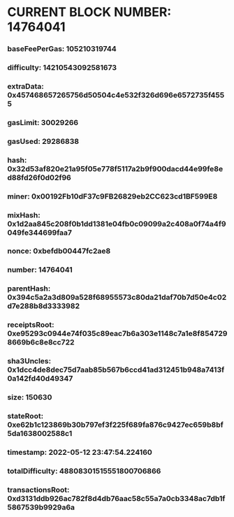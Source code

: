 # CURRENT BLOCK NUMBER: 14764041

### baseFeePerGas: 105210319744
### difficulty: 14210543092581673
### extraData: 0x457468657265756d50504c4e532f326d696e6572735f4555
### gasLimit: 30029266
### gasUsed: 29286838
### hash: 0x32d53af820e21a95f05e778f5117a2b9f900dacd44e99fe8ed88fd26f0d02f96
### miner: 0x00192Fb10dF37c9FB26829eb2CC623cd1BF599E8
### mixHash: 0x1d2aa845c208f0b1dd1381e04fb0c09099a2c408a0f74a4f9049fe344699faa7
### nonce: 0xbefdb00447fc2ae8
### number: 14764041
### parentHash: 0x394c5a2a3d809a528f68955573c80da21daf70b7d50e4c02d7e288b8d3333982
### receiptsRoot: 0xe95293c0944e74f035c89eac7b6a303e1148c7a1e8f8547298669b6c8e8cc722
### sha3Uncles: 0x1dcc4de8dec75d7aab85b567b6ccd41ad312451b948a7413f0a142fd40d49347
### size: 150630
### stateRoot: 0xe62b1c123869b30b797ef3f225f689fa876c9427ec659b8bf5da1638002588c1
### timestamp: 2022-05-12 23:47:54.224160
### totalDifficulty: 48808301515551800706866
### transactionsRoot: 0xd3131ddb926ac782f8d4db76aac58c55a7a0cb3348ac7db1f5867539b9929a6a
